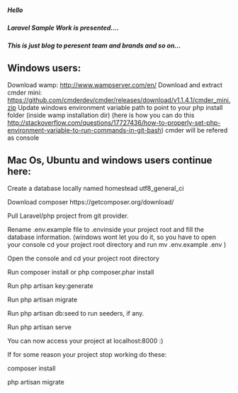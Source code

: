 <h5>Hello </h5>
<h5>Laravel Sample Work is presented....<h5>

<p>This is just blog to peresent team and brands and so on...</p>


<h2>Windows users:</h2>

Download wamp: http://www.wampserver.com/en/
Download and extract cmder mini: https://github.com/cmderdev/cmder/releases/download/v1.1.4.1/cmder_mini.zip
Update windows environment variable path to point to your php install folder (inside wamp installation dir) (here is how you can do this http://stackoverflow.com/questions/17727436/how-to-properly-set-php-environment-variable-to-run-commands-in-git-bash)
cmder will be refered as console

<h2>Mac Os, Ubuntu and windows users continue here:</h2>

<p>Create a database locally named homestead utf8_general_ci</p>
<p>Download composer https://getcomposer.org/download/</p>
<p>Pull Laravel/php project from git provider.</p>
<p>Rename .env.example file to .envinside your project root and fill the database information. (windows wont let you do it, so you have to open your console cd your project root directory and run mv .env.example .env )</p>
<p>Open the console and cd your project root directory</p>
<p>Run composer install or php composer.phar install</p>
<p>Run php artisan key:generate</p>
<p>Run php artisan migrate</p>
<p>Run php artisan db:seed to run seeders, if any.</p>
<p>Run php artisan serve</p>
<p>You can now access your project at localhost:8000 :)</p>

If for some reason your project stop working do these:
<p>composer install</p>
<p>php artisan migrate</p>
